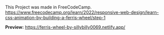 This Project was made in FreeCodeCamp.
https://www.freecodecamp.org/learn/2022/responsive-web-design/learn-css-animation-by-building-a-ferris-wheel/step-1

**Preview:** https://ferris-wheel-by-sillybilly0069.netlify.app/